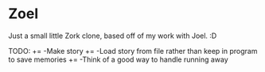 Zoel
====

Just a small little Zork clone, based off of my work with Joel. :D

TODO:
	+= -Make story 
	+= -Load story from file rather than keep in program to save memories
	+= -Think of a good way to handle running away
